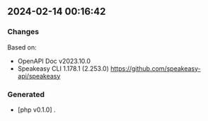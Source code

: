 

## 2024-02-14 00:16:42
### Changes
Based on:
- OpenAPI Doc v2023.10.0 
- Speakeasy CLI 1.178.1 (2.253.0) https://github.com/speakeasy-api/speakeasy
### Generated
- [php v0.1.0] .